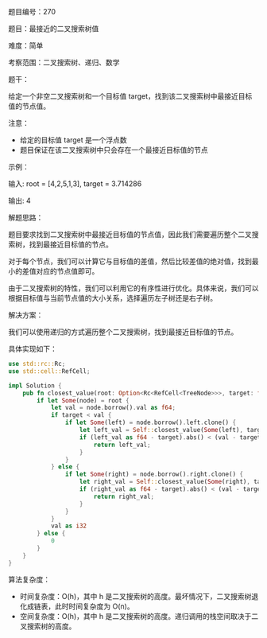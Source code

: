 题目编号：270

题目：最接近的二叉搜索树值

难度：简单

考察范围：二叉搜索树、递归、数学

题干：

给定一个非空二叉搜索树和一个目标值 target，找到该二叉搜索树中最接近目标值的节点值。

注意：

- 给定的目标值 target 是一个浮点数
- 题目保证在该二叉搜索树中只会存在一个最接近目标值的节点

示例：

输入: root = [4,2,5,1,3], target = 3.714286

输出: 4

解题思路：

题目要求找到二叉搜索树中最接近目标值的节点值，因此我们需要遍历整个二叉搜索树，找到最接近目标值的节点。

对于每个节点，我们可以计算它与目标值的差值，然后比较差值的绝对值，找到最小的差值对应的节点值即可。

由于二叉搜索树的特性，我们可以利用它的有序性进行优化。具体来说，我们可以根据目标值与当前节点值的大小关系，选择遍历左子树还是右子树。

解决方案：

我们可以使用递归的方式遍历整个二叉搜索树，找到最接近目标值的节点。

具体实现如下：

```rust
use std::rc::Rc;
use std::cell::RefCell;

impl Solution {
    pub fn closest_value(root: Option<Rc<RefCell<TreeNode>>>, target: f64) -> i32 {
        if let Some(node) = root {
            let val = node.borrow().val as f64;
            if target < val {
                if let Some(left) = node.borrow().left.clone() {
                    let left_val = Self::closest_value(Some(left), target);
                    if (left_val as f64 - target).abs() < (val - target).abs() {
                        return left_val;
                    }
                }
            } else {
                if let Some(right) = node.borrow().right.clone() {
                    let right_val = Self::closest_value(Some(right), target);
                    if (right_val as f64 - target).abs() < (val - target).abs() {
                        return right_val;
                    }
                }
            }
            val as i32
        } else {
            0
        }
    }
}
```

算法复杂度：

- 时间复杂度：O(h)，其中 h 是二叉搜索树的高度。最坏情况下，二叉搜索树退化成链表，此时时间复杂度为 O(n)。
- 空间复杂度：O(h)，其中 h 是二叉搜索树的高度。递归调用的栈空间取决于二叉搜索树的高度。